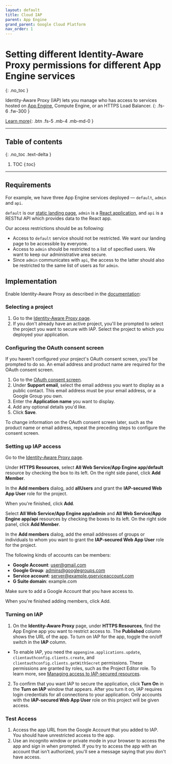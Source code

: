 ```yaml
---
layout: default
title: Cloud IAP
parent: App Engine
grand_parent: Google Cloud Platform
nav_order: 1
---
```


# Setting different Identity-Aware Proxy permissions for different App Engine services
{: .no_toc }

Identity-Aware Proxy (IAP) lets you manage who has access to services hosted on [App Engine](/google-cloud-platform/appengine/), Compute Engine, or an HTTPS Load Balancer.
{: .fs-6 .fw-300 }

[Learn more](https://cloud.google.com/iap/docs){: .btn .fs-5 .mb-4 .mb-md-0 }

---

## Table of contents
{: .no_toc .text-delta }

1. TOC
{:toc}

---

## Requirements

For example, we have three App Engine services deployed — `default`, `admin` and `api`.

`default` is our [static landing page](/google-cloud-platform/appengine/static-website), `admin` is a [React application](/google-cloud-platform/appengine/react-app), and `api` is a RESTful API which provides data to the React app.

Our access restrictions should be as following:

- Access to `default` service should not be restricted. We want our landing page to be accessible by everyone.
- Access to `admin` should be restricted to a list of specified users. We want to keep our administrative area secure.
- Since `admin` communicates with `api`, the access to the latter should also be restricted to the same list of users as for `admin`.

## Implementation

Enable Identity-Aware Proxy as described in the [documentation](https://cloud.google.com/iap/docs/app-engine-quickstart#enabling_iap):

### Selecting a project

1. Go to the [Identity-Aware Proxy page](https://console.cloud.google.com/security/iap).
2. If you don't already have an active project, you'll be prompted to select the project you want to secure with IAP. Select the project to which you deployed your application.

### Configuring the OAuth consent screen

If you haven't configured your project's OAuth consent screen, you'll be prompted to do so. An email address and product name are required for the OAuth consent screen.

1. Go to the [OAuth consent screen](https://console.cloud.google.com/apis/credentials/consent).
2. Under **Support email**, select the email address you want to display as a public contact. This email address must be your email address, or a Google Group you own.
3. Enter the **Application name** you want to display.
4. Add any optional details you'd like.
5. Click **Save**.

To change information on the OAuth consent screen later, such as the product name or email address, repeat the preceding steps to configure the consent screen.

### Setting up IAP access

Go to the [Identity-Aware Proxy page](https://console.cloud.google.com/security/iap).

Under **HTTPS Resources**, select **All Web Service/App Engine app/default** resource by checking the box to its left. On the right side panel, click **Add Member**.

In the **Add members** dialog, add **allUsers** and grant the **IAP-secured Web App User** role for the project.

When you're finished, click **Add**.

Select **All Web Service/App Engine app/admin** and **All Web Service/App Engine app/api** resources by checking the boxes to its left. On the right side panel, click **Add Member**.

In the **Add members** dialog, add the email addresses of groups or individuals to whom you want to grant the **IAP-secured Web App User** role for the project.

The following kinds of accounts can be members:

- **Google Account**: user@gmail.com
- **Google Group**: admins@googlegroups.com
- **Service account**: server@example.gserviceaccount.com
- **G Suite domain**: example.com

Make sure to add a Google Account that you have access to.</li>

When you're finished adding members, click Add.

### Turning on IAP

1. On the **Identity-Aware Proxy** page, under **HTTPS Resources**, find the App Engine app you want to restrict access to. The **Published** column shows the URL of the app. To turn on IAP for the app, toggle the on/off switch in the **IAP** column.
  - To enable IAP, you need the `appengine.applications.update`, `clientauthconfig.clients.create`, and `clientauthconfig.clients.getWithSecret` permissions. These permissions are granted by roles, such as the Project Editor role. To learn more, see [Managing access to IAP-secured resources](https://cloud.google.com/iap/docs/managing-access#turning_on_and_off).
2. To confirm that you want IAP to secure the application, click **Turn On** in the **Turn on IAP** window that appears. After you turn it on, IAP requires login credentials for all connections to your application. Only accounts with the **IAP-secured Web App User** role on this project will be given access.

### Test Access

1. Access the app URL from the Google Account that you added to IAP. You should have unrestricted access to the app.
2. Use an incognito window or private mode in your browser to access the app and sign in when prompted. If you try to access the app with an account that isn't authorized, you'll see a message saying that you don't have access.

